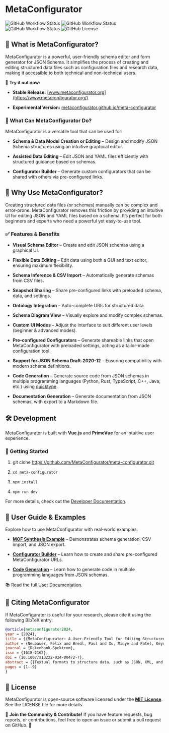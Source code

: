 MetaConfigurator
================

![GitHub Workflow Status](https://img.shields.io/github/actions/workflow/status/MetaConfigurator/meta-configurator/e2e.yml?label=End%20to%20End%20Tests)
![GitHub Workflow Status](https://img.shields.io/github/actions/workflow/status/MetaConfigurator/meta-configurator/npm-test.yml?label=Unit%20Tests)
![GitHub Workflow Status](https://img.shields.io/github/actions/workflow/status/MetaConfigurator/meta-configurator/github-pages.yml?label=Github%20Pages%20Build)
![GitHub License](https://img.shields.io/github/license/MetaConfigurator/meta-configurator)


🚀 What is MetaConfigurator?
----------------------------

MetaConfigurator is a powerful, user-friendly schema editor and form generator for JSON Schema. It simplifies the process of creating and editing structured data files such as configuration files and research data, making it accessible to both technical and non-technical users.

🔗 **Try it out now:**

*   **Stable Release:** [www.metaconfigurator.org](https://www.metaconfigurator.org/)

*   **Experimental Version:** [metaconfigurator.github.io/meta-configurator](https://metaconfigurator.github.io/meta-configurator/)


### 🎯 What Can MetaConfigurator Do?

MetaConfigurator is a versatile tool that can be used for:

*   **Schema & Data Model Creation or Editing** – Design and modify JSON Schema structures using an intuitive graphical editor.

*   **Assisted Data Editing** – Edit JSON and YAML files efficiently with structured guidance based on schemas.

*   **Configurator Builder** – Generate custom configurators that can be shared with others via pre-configured links.


🌟 Why Use MetaConfigurator?
----------------------------

Creating structured data files (or schemas) manually can be complex and error-prone. MetaConfigurator removes this friction by providing an intuitive UI for editing JSON and YAML files based on a schema. It’s perfect for both beginners and experts who need a powerful yet easy-to-use tool.

### ✅ Features & Benefits

*   **Visual Schema Editor** – Create and edit JSON schemas using a graphical UI.

*   **Flexible Data Editing** – Edit data using both a GUI and text editor, ensuring maximum flexibility.

*   **Schema Inference & CSV Import** – Automatically generate schemas from CSV files.

*   **Snapshot Sharing** – Share pre-configured links with preloaded schema, data, and settings.

*   **Ontology Integration** – Auto-complete URIs for structured data.

*   **Schema Diagram View** – Visually explore and modify complex schemas.

*   **Custom UI Modes** – Adjust the interface to suit different user levels (beginner & advanced modes).

*   **Pre-configured Configurators** – Generate shareable links that open MetaConfigurator with preloaded settings, acting as a tailor-made configuration tool.

*   **Support for JSON Schema Draft-2020-12** – Ensuring compatibility with modern schema definitions.

*   **Code Generation** – Generate source code from JSON schemas in multiple programming languages (Python, Rust, TypeScript, C++, Java, etc.) using [quicktype](https://github.com/glideapps/quicktype/).

*   **Documentation Generation** – Generate documentation from JSON schemas, with export to a Markdown file.

🛠️ Development
---------------

MetaConfigurator is built with **Vue.js** and **PrimeVue** for an intuitive user experience.

### 🔧 Getting Started

1.  git clone https://github.com/MetaConfigurator/meta-configurator.git

2.  `cd meta-configurator`

3.  `npm install`

4.  `npm run dev`


For more details, check out the [Developer Documentation](./documentation_developer).

📖 User Guide & Examples
------------------------

Explore how to use MetaConfigurator with real-world examples:

*   **[MOF Synthesis Example](./documentation_user/examples/mof_synthesis)** – Demonstrates schema generation, CSV import, and JSON export.

*   **[Configurator Builder](./documentation_user/examples/configurator_building)** – Learn how to create and share pre-configured MetaConfigurator URLs.

*   **[Code Generation](./documentation_user/examples/code_generation)** – Learn how to generate code in multiple programming languages from JSON schemas.



📚 Read the full [User Documentation](./documentation_user).

📄 Citing MetaConfigurator
--------------------------

If MetaConfigurator is useful for your research, please cite it using the following BibTeX entry:

```bibtex
@article{metaconfigurator2024, 
year = {2024}, 
title = {{MetaConfigurator: A User-Friendly Tool for Editing Structured Data Files}}, 
author = {Neubauer, Felix and Bredl, Paul and Xu, Minye and Patel, Keyuriben and Pleiss, Jürgen and Uekermann, Benjamin}, 
journal = {Datenbank-Spektrum}, 
issn = {1618-2162}, 
doi = {10.1007/s13222-024-00472-7}, 
abstract = {{Textual formats to structure data, such as JSON, XML, and YAML, are widely used for structuring data in various domains, from configuration files to research data. However, manually editing data in these formats can be complex and time-consuming. Graphical user interfaces (GUIs) can significantly reduce manual efforts and assist the user in editing the files, but developing a file-format-specific GUI requires substantial development and maintenance efforts. To address this challenge, we introduce MetaConfigurator: an open-source web application that generates its GUI depending on a given schema. Our approach differs from other schema-to-UI approaches in three key ways: 1) It offers a unified view that combines the benefits of both GUIs and text editors, 2) it enables schema editing within the same tool, and 3) it supports advanced schema features, including conditions and constraints. In this paper, we discuss the design and implementation of MetaConfigurator, backed by insights from a small-scale qualitative user study. The results indicate the effectiveness of our approach in retrieving information from data and schemas and in editing them.}}, 
pages = {1--9}
}
```


📝 License
----------

MetaConfigurator is open-source software licensed under the **[MIT License](LICENSE)**.
See the LICENSE file for more details.

🔗 **Join the Community & Contribute!** If you have feature requests, bug reports, or contributions, feel free to open an issue or submit a pull request on GitHub. 🚀
